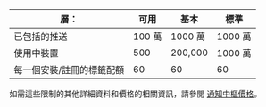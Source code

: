 
| 層： | 可用 | 基本 | 標準 |
| --- | --- | --- | --- |
| 已包括的推送 |100 萬 |1000 萬 |1000 萬 |
| 使用中裝置 |500 |200,000 | 1000 萬 |
| 每一個安裝/註冊的標籤配額 |60 |60 |60 |

如需這些限制的其他詳細資料和價格的相關資訊，請參閱 [通知中樞價格](https://azure.microsoft.com/pricing/details/notification-hubs/)。 



<!--HONumber=Feb17_HO2-->


